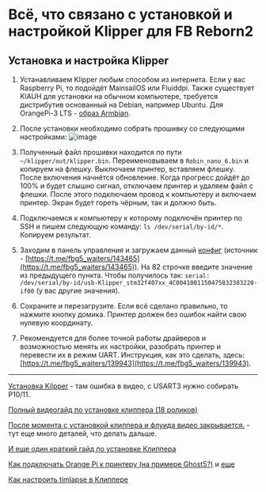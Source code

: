 # Всё, что связано с установкой и настройкой Klipper для FB Reborn2

## Установка и настройка Klipper
1. Устанавливаем Klipper любым способом из интернета. Если у вас Raspberry Pi, то подойдёт MainsailOS или Fluiddpi. Также существует KIAUH для установки на обычном компьютере, требуется дистрибутив основанный на Debian, например Ubuntu. Для OrangePi-3 LTS - [образ Armbian](https://redirect.armbian.com/region/EU/orangepi3-lts/Bullseye_current).

2. После установки необходимо собрать прошивку со следующими настройками:
![image](https://user-images.githubusercontent.com/16743370/189987697-b000b8da-88fb-4ac4-a033-98176f45a511.png)

3. Полученный файл прошивки находится по пути `~/klipper/out/klipper.bin`. Переименовываем в `Robin_nano_6.bin` и копируем на флешку. Выключаем принтер, вставляем флешку. После включения начнётся обновление. Когда прогресс дойдёт до 100% и будет слышно сигнал, отключаем принтер и удаляем файл с флешки. После этого подключаем провод к компьютеру и включаем принтер. Экран будет гореть чёрным, так и должно быть.

5. Подключаемся к компьютеру к которому подключён принтер по SSH и пишем следующую команду: `ls /dev/serial/by-id/*`. Копируем результат.

4. Заходим в панель управления и загружаем данный [конфиг](printer.cfg) (источник - [https://t.me/fbg5_waiters/143465](https://t.me/fbg5_waiters/143465)). На 82 строчке введите значение из предыдущего пункта. Чтобы получилось так: `serial: /dev/serial/by-id/usb-Klipper_stm32f407xx_4C0041001150475832383220-if00` (у вас другие значения).

5. Сохраните и перезагрузите. Если всё сделано правильно, то нажмите кнопку домика. Принтер должен без ошибок найти свою нулевую координату.

6. Рекомендуется для более точной работы драйверов и возможностью менять их настройки, разобрать принтер и перевести их в режим UART. Инструкция, как это сделать, здесь: [https://t.me/fbg5_waiters/139943](https://t.me/fbg5_waiters/139943).

----

[Установка Kilpper](https://youtu.be/-0fHoq7IlHA) - там ошибка в видео, c USART3 нужно собирать P10/11.

[Полный видеогайд по установке клиппера (18 роликов)](https://www.youtube.com/watch?v=gfZ9Lbyh8qU&list=PL7zrGeKp_8CRmVTuBaUQcHKlS9bJRU6vT)

[После момента с установкой клиппера и флуида видео закрывается.](https://t.me/fbg5_waiters/116626) - тут еще много деталей, что делать дальше.

[И еще один краткий гайд по установке Клиппера](https://t.me/fbg5_waiters/127352)

[Как подключать Orange Pi к принтеру (на примере Ghost5?)](https://t.me/fbg5_waiters/116547) и [еще](https://t.me/fbg5_waiters/116593)

[Как настроить timlapse в Клиппере](https://www.youtube.com/watch?v=n-BVPidUDLI&ab_channel=Vez3D)
